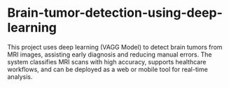# Brain-tumor-detection-using-deep-learning
This project uses deep learning (VAGG Model) to detect brain tumors from MRI images, assisting early diagnosis and reducing manual errors. The system classifies MRI scans with high accuracy, supports healthcare workflows, and can be deployed as a web or mobile tool for real-time analysis.
